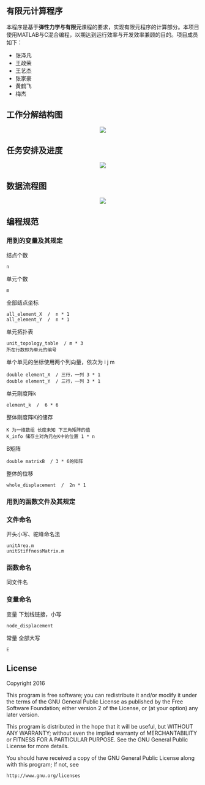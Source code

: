 有限元计算程序
--------------

本程序是基于**弹性力学与有限元**课程的要求，实现有限元程序的计算部分。本项目使用MATLAB与C混合编程，以期达到运行效率与开发效率兼顾的目的。项目成员如下：
- 张泽凡
- 王政荣
- 王艺杰
- 张家豪
- 黄鹤飞
- 梅杰

## 工作分解结构图

<div align="center">
    <img src="https://github.com/MajorChina/FEM/blob/master/img/WBS.jpg">
</div>

## 任务安排及进度

<div align="center">
    <img src="https://github.com/MajorChina/FEM/blob/master/img/甘特图.png">
</div>

## 数据流程图

<div align="center">
    <img src="https://github.com/MajorChina/FEM/blob/master/img/数据流程图-0.1.jpg">
</div>

## 编程规范

### 用到的变量及其规定

结点个数

    n

单元个数

    m

全部结点坐标

    all_element_X  /  n * 1
    all_element_Y  /  n * 1

单元拓扑表

    unit_topology_table  / m * 3  
    所在行数即为单元的编号

单个单元的坐标使用两个列向量，依次为 i j m

    double element_X  / 三行，一列 3 * 1  
    double element_Y  / 三行，一列 3 * 1

单元刚度阵k

    element_k  /  6 * 6

整体刚度阵K的储存

    K 为一维数组 长度未知 下三角矩阵的值
    K_info 储存主对角元在K中的位置 1 * n

B矩阵

    double matrixB  / 3 * 6的矩阵

整体的位移

    whole_displacement  /  2n * 1


### 用到的函数文件及其规定
    

### 文件命名

开头小写、驼峰命名法

    unitArea.m
    unitStiffnessMatrix.m

### 函数命名

同文件名

### 变量命名

变量 下划线链接，小写

    node_displacement

常量 全部大写

    E



License
-------
Copyright 2016

This program is free software; you can redistribute it and/or modify it under the terms of the GNU General Public License as published by the Free Software Foundation; either version 2 of the License, or (at your option) any later version.

This program is distributed in the hope that it will be useful, but WITHOUT ANY WARRANTY; without even the implied warranty of MERCHANTABILITY or FITNESS FOR A PARTICULAR PURPOSE.  See the GNU General Public License for more details.

You should have received a copy of the GNU General Public License along with this program; If not, see 
    
    http://www.gnu.org/licenses